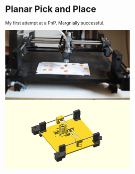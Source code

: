 # Planar Pick and Place

My first attempt at a PnP. Margnially successful.

<img src="./operating.gif" alt="Operating" width="400"/>
<img src="./platform.png" alt="Platform" width="400"/>
